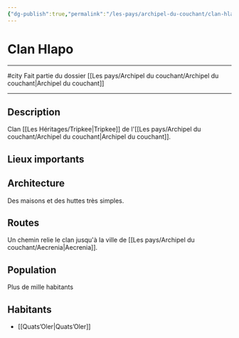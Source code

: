 ```yaml
---
{"dg-publish":true,"permalink":"/les-pays/archipel-du-couchant/clan-hlapo/"}
---
```


# Clan Hlapo
---
#city 
Fait partie du dossier [[Les pays/Archipel du couchant/Archipel du couchant\|Archipel du couchant]]

-------
## Description
Clan [[Les Héritages/Tripkee\|Tripkee]] de l'[[Les pays/Archipel du couchant/Archipel du couchant\|Archipel du couchant]].
## Lieux importants

## Architecture
Des maisons et des huttes très simples.
## Routes
Un chemin relie le clan jusqu'à la ville de [[Les pays/Archipel du couchant/Aecrenia\|Aecrenia]].
## Population
Plus de mille habitants
## Habitants
- [[Quats’Oler\|Quats’Oler]]